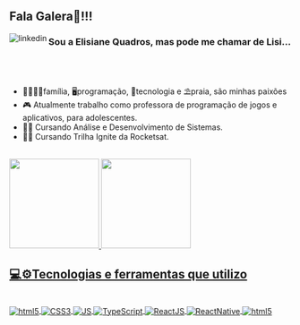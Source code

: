 ## Fala Galera👋!!!
<a href="https://www.linkedin.com/in/elisiane-quadros/">
      <img align="left"src="https://img.icons8.com/bubbles/80/null/linkedin.png" alt="linkedin">
    </a>
    
### Sou a Elisiane Quadros, mas pode me chamar de Lisi...
</br>

##
 
-  👨‍👩‍👧🐶família, 🖥️programação, 🤖tecnologia e ⛱️praia, são minhas paixões
- 🎮 Atualmente trabalho como professora de programação de jogos e aplicativos, para adolescentes.
- 👩‍🎓 Cursando Análise e Desenvolvimento de Sistemas. 
- 👩‍💻 Cursando Trilha Ignite da Rocketsat.
</br>

  <div>
   <a href="https://www.linkedin.com/in/elisiane-quadros/">
      <img height="160em" src="https://github-readme-stats.vercel.app/api?username=LisiQuadros&show_icons=true&theme=github_dark"/>
      <img height="160em" src="https://github-readme-stats.vercel.app/api/top-langs/?username=LisiQuadros&layout=compact&langs_count=7&theme=github_dark"/>
  </div>
  
  ## 💻⚙️Tecnologias e ferramentas que utilizo

  <div style="display: inline_block"><br>
    <img align="center" alt="html5" src="https://img.shields.io/badge/HTML5-E34F26?style=for-the-badge&logo=html5&logoColor=white" />
    <img align="center" alt="CSS3" src="https://img.shields.io/badge/CSS3-1572B6?style=for-the-badge&logo=css3&logoColor=white" />
    <img align="center" alt="JS" src="https://img.shields.io/badge/JavaScript-F7DF1E?style=for-the-badge&logo=javascript&logoColor=black" />
    <img align="center" alt="TypeScript" src="https://img.shields.io/badge/TypeScript-007ACC?style=for-the-badge&logo=typescript&logoColor=white" />
    <img align="center" alt="ReactJS" src="https://img.shields.io/badge/React-20232A?style=for-the-badge&logo=react&logoColor=61DAFB" />
    <img align="center" alt="ReactNative" src="https://img.shields.io/badge/React_Native-20232A?style=for-the-badge&logo=react&logoColor=61DAFB" />
    <img align="center" alt="html5" src="https://img.shields.io/badge/Material--UI-0081CB?style=for-the-badge&logo=material-ui&logoColor=white" />
  </div>
  
  

